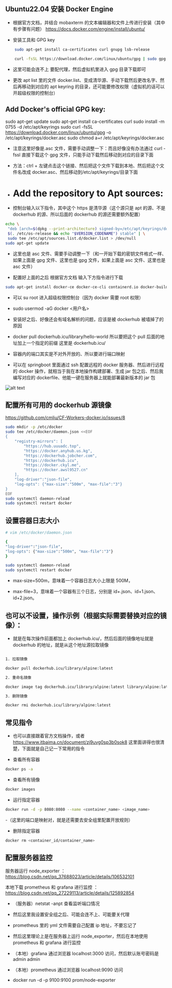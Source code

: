 ## Ubuntu22.04 安装 Docker Engine

- 根据官方文档，并结合 mobaxterm 的文本编辑器和文件上传进行安装（其中有步骤有问题） https://docs.docker.com/engine/install/ubuntu/

- 安装工具和 GPG key

```bash
    sudo apt-get install ca-certificates curl gnupg lsb-release

    curl -fsSL https://download.docker.com/linux/ubuntu/gpg | sudo gpg --dearmor -o /usr/share/keyrings/docker-archive-keyring.gpg
```

- 这里可能会连不上 要配代理，然后虚拟机里进入 gpg 目录下载即可

- 更改 apt list 里的文件 docker.list、变成清华源、手动下载然后更改名字、然后再移动到对应的 apt keyring 的目录，还可能要修改权限（虚拟机的话可以开超级权限的控制台）

## Add Docker's official GPG key:

sudo apt-get update
sudo apt-get install ca-certificates curl
sudo install -m 0755 -d /etc/apt/keyrings
sudo curl -fsSL https://download.docker.com/linux/ubuntu/gpg -o /etc/apt/keyrings/docker.asc
sudo chmod a+r /etc/apt/keyrings/docker.asc

- 注意这里好像是.asc 文件，需要手动调整一下：而且好像没有办法通过 curl -fssl 直接下载这个 gpg 文件，只能手动下载然后移动到对应的目录下面

- 方法：ctrl + 左键点击这个链接、然后把这个文件下载到本地、然后把这个文件名改成 docker.asc、然后移动到/etc/apt/keyrings/目录下面

- # Add the repository to Apt sources:

- 控制台输入以下指令，其中这个 https 是清华源（这个源只是 apt 的源、不是 dockerhub 的源、所以后面的 dockerhub 的源还需要额外配置）

```bash
echo \
 "deb [arch=$(dpkg --print-architecture) signed-by=/etc/apt/keyrings/docker.asc] https://mirrors.tuna.tsinghua.edu.cn/docker-ce/linux/ubuntu \
 $(. /etc/os-release && echo "$VERSION_CODENAME") stable" | \
 sudo tee /etc/apt/sources.list.d/docker.list > /dev/null
sudo apt-get update
```

- 这里也是 asc 文件、需要手动调整一下（和一开始下载的密钥文件格式一样、如果上面是 gpg 文件、这里也是 gpg 文件，如果上面是 asc 文件、这里也是 asc 文件）

- 配置好上面的之后 根据官方文档 输入下方指令进行下载

```bash
sudo apt-get install docker-ce docker-ce-cli containerd.io docker-buildx-plugin docker-compose-plugin
```

- 可以 su root 进入超级权限控制台（因为 docker 需要 root 权限）

- sudo usermod -aG docker <用户名>

- 安装好之后、好像还会有域名解析的问题，应该是被 dockerhub 被墙掉了的原因

- docker pull dockerhub.icu/library/hello-world 所以要把这个 pull 后面的地址加上一个指定的前缀 这里是 dockerhub.icu/

- 容器内的端口其实是不对外开放的、所以要进行端口映射

- 可以在 springboot 里面通过 ssh 配置远程的 docker 服务器、然后进行远程的 docker 操作，就相当于我在本地操作构建部署、生成 jar 包之后、然后我编写对应的 dockerfile、他能一键在服务器上就能部署最新版本的 jar 包

![alt text](image.png)

## 配置所有可用的 dockerhub 源镜像

https://github.com/cmliu/CF-Workers-docker.io/issues/8

```bash
sudo mkdir -p /etc/docker
sudo tee /etc/docker/daemon.json <<EOF
{
    "registry-mirrors": [
        "https://hub.uuuadc.top",
        "https://docker.anyhub.us.kg",
        "https://dockerhub.jobcher.com",
        "https://dockerhub.icu",
        "https://docker.ckyl.me",
        "https://docker.awsl9527.cn"
    ],
    "log-driver":"json-file",
    "log-opts": {"max-size":"500m", "max-file":"3"}
}
EOF
sudo systemctl daemon-reload
sudo systemctl restart docker
```

## 设置容器日志大小

```bash
# vim /etc/docker/daemon.json

{
"log-driver":"json-file",
"log-opts": {"max-size":"500m", "max-file":"3"}
}

sudo systemctl daemon-reload
sudo systemctl restart docker
```

- max-size=500m，意味着一个容器日志大小上限是 500M，

- max-file=3，意味着一个容器有三个日志，分别是 id+.json、id+1.json、id+2.json。

## 也可以不设置，操作示例（根据实际需要替换对应的镜像）：

- 就是在每次操作前面都加上 dockerhub.icu/，然后后面的镜像地址就是 dockerhub 的地址，就是从这个地址源拉取镜像

```bash

1. 拉取镜像

docker pull dockerhub.icu/library/alpine:latest

2. 重命名镜像

docker image tag dockerhub.icu/library/alpine:latest library/alpine:latest

3. 删除镜像

docker rmi dockerhub.icu/library/alpine:latest

```

## 常见指令

- 也可以直接跟着官方文档操作，或者 https://www.itbaima.cn/document/zj9uvg0sp3b0sok8 这里面讲得也很清楚，下面就是自己记一下常用的指令

- 查看所有容器

```bash
docker ps -a
```

- 查看所有镜像

```bash
docker images
```

- 运行指定容器

```bash
docker run -d -p 8080:8080 --name <container_name> <image_name>
```

-（这里的端口是映射对，就是还需要去安全组里配置开放规则）

- 删除指定容器

```bash
docker rm <container_id/container_name>
```

## 配置服务器监控

服务器运行 node_exporter ： https://blog.csdn.net/qq_37688023/article/details/106532101

本地下载 prometheus 和 grafana 进行监控 ：https://blog.csdn.net/qq_27229113/article/details/125892854

- （服务器）netstat -anpt 查看监听端口情况

- 然后这里我设置安全组之后、可能会连不上、可能要关代理

- prometheus 里的 yml 文件需要自己配置 ip 地址，不要忘记了

- 然后这里理论上是在服务器上运行 node_exporter，然后在本地使用 prometheus 和 grafana 进行监控

- （本地）grafana 通过浏览器 localhost:3000 访问，然后默认账号密码是 admin admin

- （本地）prometheus 通过浏览器 localhost:9090 访问

- docker run -d -p 9100:9100 prom/node-exporter

